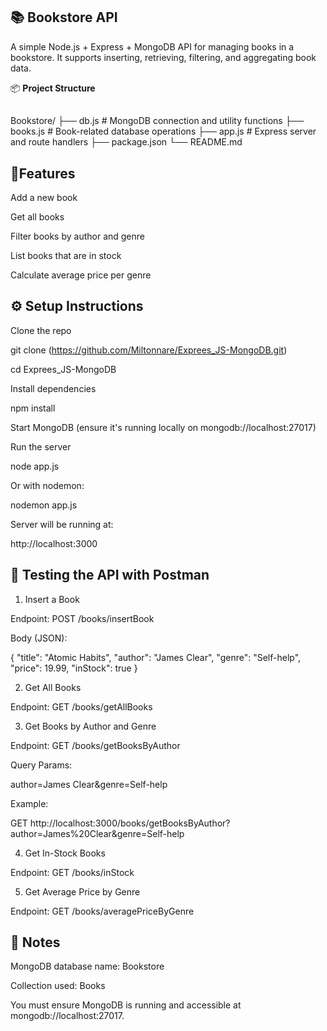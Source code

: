 ## 📚 **Bookstore API**

A simple Node.js + Express + MongoDB API for managing books in a bookstore. It supports inserting, retrieving, filtering, and aggregating book data.

📦 **Project Structure**

##
Bookstore/
├── db.js # MongoDB connection and utility functions
├── books.js # Book-related database operations
├── app.js # Express server and route handlers
├── package.json
└── README.md
##

## 🚀**Features**

Add a new book

Get all books

Filter books by author and genre

List books that are in stock

Calculate average price per genre

## ⚙️ **Setup Instructions**

Clone the repo

git clone (https://github.com/Miltonnare/Exprees_JS-MongoDB.git)

cd Exprees_JS-MongoDB

Install dependencies


npm install

Start MongoDB (ensure it's running locally on mongodb://localhost:27017)

Run the server


node app.js

Or with nodemon:


nodemon app.js

Server will be running at:

http://localhost:3000

## 🧪 **Testing the API with Postman**

1. Insert a Book
   
Endpoint: POST /books/insertBook

Body (JSON):


{
  "title": "Atomic Habits",
  "author": "James Clear",
  "genre": "Self-help",
  "price": 19.99,
  "inStock": true
}

2. Get All Books

Endpoint: GET /books/getAllBooks

3. Get Books by Author and Genre

Endpoint: GET /books/getBooksByAuthor

Query Params:

author=James Clear&genre=Self-help

Example:

GET http://localhost:3000/books/getBooksByAuthor?author=James%20Clear&genre=Self-help

4. Get In-Stock Books

Endpoint: GET /books/inStock


5. Get Average Price by Genre
   
Endpoint: GET /books/averagePriceByGenre


## 📌 **Notes**

MongoDB database name: Bookstore

Collection used: Books

You must ensure MongoDB is running and accessible at mongodb://localhost:27017.

